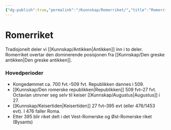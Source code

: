 ```yaml
---
{"dg-publish":true,"permalink":"/Kunnskap/Romerriket/","title":"Romerriket","tags":["historie"]}
---
```


# Romerriket
Tradisjonelt deler vi [[Kunnskap/Antikken\|Antikken]] inn i to deler. Romerriket overtar den dominerende posisjonen fra [[Kunnskap/Den greske antikken\|Den greske antikken]].

### Hovedperioder
- Kongedømmet ca. 700 fvt.–509 fvt. Republikken dannes i 509.
- [[Kunnskap/Den romerske republikken\|Republikken]] 509 fvt–27 fvt. Octavian utnvner seg selv til keiser [[Kunnskap/Augustus\|Augustus]] i 27.
- [[Kunnskap/Keisertiden\|Keisertiden]] 27 fvt–395 evt (eller 476/1453 evt). I 476 faller Roma.
- Etter 395 blir riket delt i det Vest-Romerske og Øst-Romerske riket (Bysants)

